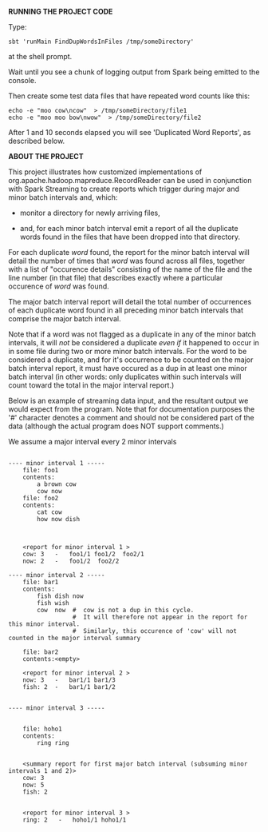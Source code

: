 **RUNNING THE PROJECT CODE**

Type: 

    sbt 'runMain FindDupWordsInFiles /tmp/someDirectory'

at the shell prompt.


Wait until you see a chunk of logging output from Spark being emitted to the console.


Then create some test data files that have repeated word counts like this: 


    echo -e "moo cow\ncow"  > /tmp/someDirectory/file1
    echo -e "moo moo bow\nwow"  > /tmp/someDirectory/file2

After 1 and 10 seconds elapsed you  will see 'Duplicated Word Reports', as described below.




**ABOUT THE PROJECT**

This project illustrates how customized implementations of 
org.apache.hadoop.mapreduce.RecordReader can be used in conjunction 
with Spark Streaming to create reports which trigger during
major and minor batch intervals and, which:

* monitor a directory for newly arriving files,

* and, for each minor batch interval emit a report of all 
    the duplicate words found in the files that have been dropped 
    into that directory. 

For each duplicate *word* found, the report for the minor batch interval will
detail the number of times that *word* was found across all files,
together with a list of "occurence details"  consisting of 
the name of the file and the line number (in that file) that describes
exactly where a  particular occurence of *word* was found.

The major batch interval report will detail the total number of occurrences
of each duplicate word found in all preceding minor batch intervals that 
comprise the major batch interval.

Note that if a word was not flagged as a duplicate in any of the minor batch 
intervals, it will *not* be considered a duplicate *even if* it happened to occur in 
in some file during two or more minor batch intervals. For the word to be 
considered a duplicate, and for it's occurrence to be counted on the 
major batch interval report, it must have occured as a 
dup in at least one minor batch interval (in other words: only duplicates within
such intervals will count toward the total in the major interval report.)


Below is an example of streaming data input, and the resultant output
we would expect from the program. Note that for documentation 
purposes the '#' character denotes a comment and should not be considered 
part of the data (although the actual program does NOT support comments.)


We assume a major interval every 2 minor intervals 

~~~~

---- minor interval 1 -----
    file: foo1
    contents:
        a brown cow
        cow now
    file: foo2
    contents:
        cat cow
        how now dish



    <report for minor interval 1 >
    cow: 3   -   foo1/1 foo1/2  foo2/1
    now: 2   -   foo1/2  foo2/2

---- minor interval 2 -----
    file: bar1
    contents:
        fish dish now
        fish wish
        cow  now  #  cow is not a dup in this cycle. 
                  #  It will therefore not appear in the report for this minor interval.
                  #  Similarly, this occurence of 'cow' will not counted in the major interval summary

    file: bar2
    contents:<empty>

    <report for minor interval 2 >
    now: 3   -   bar1/1 bar1/3
    fish: 2  -   bar1/1 bar1/2


---- minor interval 3 -----


    file: hoho1
    contents:
        ring ring


    <summary report for first major batch interval (subsuming minor intervals 1 and 2)>
    cow: 3
    now: 5
    fish: 2


    <report for minor interval 3 >
    ring: 2   -   hoho1/1 hoho1/1

~~~~



